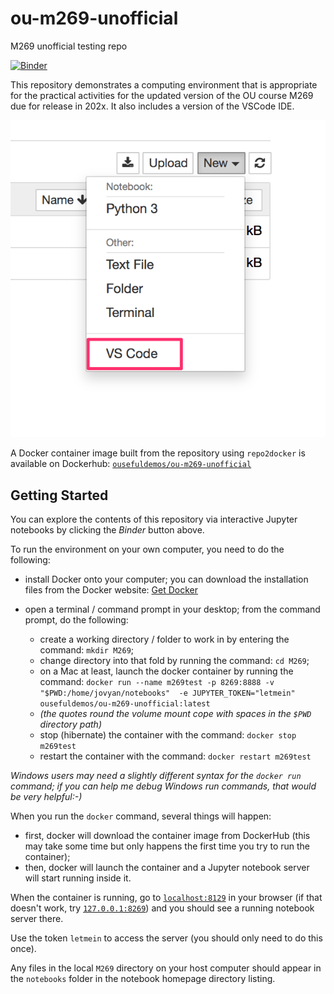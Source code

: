 # ou-m269-unofficial
M269 unofficial testing repo


[![Binder](https://mybinder.org/badge_logo.svg)](https://gke.mybinder.org/v2/gh/ouseful-course-containers/ou-m269-unofficial/master)

This repository demonstrates a computing environment that is appropriate for the practical activities for the updated version of the OU course M269 due for release in 202x. It also includes a version of the VSCode IDE.

![](.images/jupyter_vscode_launch.png)

A Docker container image built from the repository using `repo2docker` is available on Dockerhub: [`ousefuldemos/ou-m269-unofficial`](https://hub.docker.com/repository/docker/ousefuldemos/ou-m269-unofficial)

## Getting Started
You can explore the contents of this repository via interactive Jupyter notebooks by clicking the *Binder* button above.

To run the environment on your own computer, you need to do the following:

- install Docker onto your computer; you can download the installation files from the Docker website: [Get Docker](https://docs.docker.com/get-docker/)

- open a terminal / command prompt in your desktop; from the command prompt, do the following:
  - create a working directory / folder to work in by entering the command: `mkdir M269`;
  - change directory into that fold by running the command: `cd M269`;
  - on a Mac at least, launch the docker container by running the command: `docker run --name m269test -p 8269:8888 -v "$PWD:/home/jovyan/notebooks"  -e JUPYTER_TOKEN="letmein" ousefuldemos/ou-m269-unofficial:latest`
  - *(the quotes round the volume mount cope with spaces in the `$PWD` directory path)*
  - stop (hibernate) the container with the command: `docker stop m269test`
  - restart the container with the command: `docker restart m269test`
  
*Windows users may need a slightly different syntax for the `docker run` command; if you can help me debug Windows run commands, that would be very helpful:-)*

When you run the `docker` command, several things will happen:
 
 - first, docker will download the container image from DockerHub (this may take some time but only happens the first time you try to run the container);
 - then, docker will launch the container and a Jupyter notebook server will start running inside it.
 
When the container is running, go to [`localhost:8129`](http://localhost:8129) in your browser (if that doesn't work, try [`127.0.0.1:8269`](http://127.0.0.1:8269)) and you should see a running notebook server there.

Use the token `letmein` to access the server (you should only need to do this once).
 
Any files in the local `M269` directory on your host computer should appear in the `notebooks` folder in the notebook homepage directory listing.
